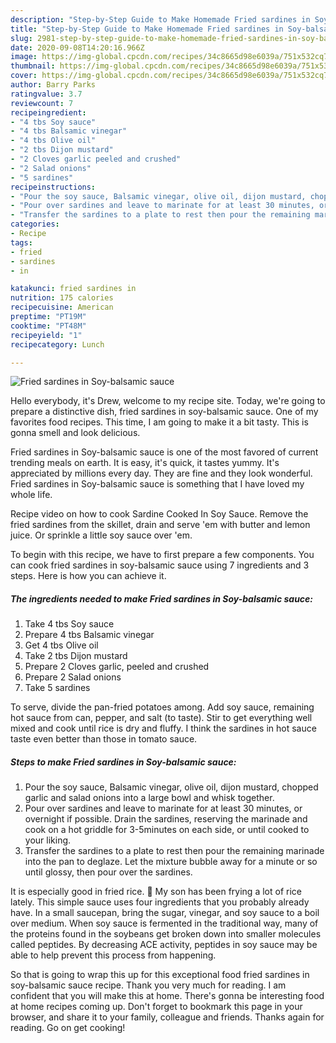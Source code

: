 ```yaml
---
description: "Step-by-Step Guide to Make Homemade Fried sardines in Soy-balsamic sauce"
title: "Step-by-Step Guide to Make Homemade Fried sardines in Soy-balsamic sauce"
slug: 2981-step-by-step-guide-to-make-homemade-fried-sardines-in-soy-balsamic-sauce
date: 2020-09-08T14:20:16.966Z
image: https://img-global.cpcdn.com/recipes/34c8665d98e6039a/751x532cq70/fried-sardines-in-soy-balsamic-sauce-recipe-main-photo.jpg
thumbnail: https://img-global.cpcdn.com/recipes/34c8665d98e6039a/751x532cq70/fried-sardines-in-soy-balsamic-sauce-recipe-main-photo.jpg
cover: https://img-global.cpcdn.com/recipes/34c8665d98e6039a/751x532cq70/fried-sardines-in-soy-balsamic-sauce-recipe-main-photo.jpg
author: Barry Parks
ratingvalue: 3.7
reviewcount: 7
recipeingredient:
- "4 tbs Soy sauce"
- "4 tbs Balsamic vinegar"
- "4 tbs Olive oil"
- "2 tbs Dijon mustard"
- "2 Cloves garlic peeled and crushed"
- "2 Salad onions"
- "5 sardines"
recipeinstructions:
- "Pour the soy sauce, Balsamic vinegar, olive oil, dijon mustard, chopped garlic and salad onions into a large bowl and whisk together."
- "Pour over sardines and leave to marinate for at least 30 minutes, or overnight if possible. Drain the sardines, reserving the marinade and cook on a hot griddle for 3-5minutes on each side, or until cooked to your liking."
- "Transfer the sardines to a plate to rest then pour the remaining marinade into the pan to deglaze. Let the mixture bubble away for a minute or so until glossy, then pour over the sardines."
categories:
- Recipe
tags:
- fried
- sardines
- in

katakunci: fried sardines in 
nutrition: 175 calories
recipecuisine: American
preptime: "PT19M"
cooktime: "PT48M"
recipeyield: "1"
recipecategory: Lunch

---
```



![Fried sardines in Soy-balsamic sauce](https://img-global.cpcdn.com/recipes/34c8665d98e6039a/751x532cq70/fried-sardines-in-soy-balsamic-sauce-recipe-main-photo.jpg)

Hello everybody, it's Drew, welcome to my recipe site. Today, we're going to prepare a distinctive dish, fried sardines in soy-balsamic sauce. One of my favorites food recipes. This time, I am going to make it a bit tasty. This is gonna smell and look delicious.

Fried sardines in Soy-balsamic sauce is one of the most favored of current trending meals on earth. It is easy, it's quick, it tastes yummy. It's appreciated by millions every day. They are fine and they look wonderful. Fried sardines in Soy-balsamic sauce is something that I have loved my whole life.

Recipe video on how to cook Sardine Cooked In Soy Sauce. Remove the fried sardines from the skillet, drain and serve &#39;em with butter and lemon juice. Or sprinkle a little soy sauce over &#39;em.


To begin with this recipe, we have to first prepare a few components. You can cook fried sardines in soy-balsamic sauce using 7 ingredients and 3 steps. Here is how you can achieve it.

<!--inarticleads1-->

##### The ingredients needed to make Fried sardines in Soy-balsamic sauce:

1. Take 4 tbs Soy sauce
1. Prepare 4 tbs Balsamic vinegar
1. Get 4 tbs Olive oil
1. Take 2 tbs Dijon mustard
1. Prepare 2 Cloves garlic, peeled and crushed
1. Prepare 2 Salad onions
1. Take 5 sardines


To serve, divide the pan-fried potatoes among. Add soy sauce, remaining hot sauce from can, pepper, and salt (to taste). Stir to get everything well mixed and cook until rice is dry and fluffy. I think the sardines in hot sauce taste even better than those in tomato sauce. 

<!--inarticleads2-->

##### Steps to make Fried sardines in Soy-balsamic sauce:

1. Pour the soy sauce, Balsamic vinegar, olive oil, dijon mustard, chopped garlic and salad onions into a large bowl and whisk together.
1. Pour over sardines and leave to marinate for at least 30 minutes, or overnight if possible. Drain the sardines, reserving the marinade and cook on a hot griddle for 3-5minutes on each side, or until cooked to your liking.
1. Transfer the sardines to a plate to rest then pour the remaining marinade into the pan to deglaze. Let the mixture bubble away for a minute or so until glossy, then pour over the sardines.


It is especially good in fried rice. 🙂 My son has been frying a lot of rice lately. This simple sauce uses four ingredients that you probably already have. In a small saucepan, bring the sugar, vinegar, and soy sauce to a boil over medium. When soy sauce is fermented in the traditional way, many of the proteins found in the soybeans get broken down into smaller molecules called peptides. By decreasing ACE activity, peptides in soy sauce may be able to help prevent this process from happening. 

So that is going to wrap this up for this exceptional food fried sardines in soy-balsamic sauce recipe. Thank you very much for reading. I am confident that you will make this at home. There's gonna be interesting food at home recipes coming up. Don't forget to bookmark this page in your browser, and share it to your family, colleague and friends. Thanks again for reading. Go on get cooking!
